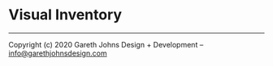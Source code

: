 # Visual Inventory

* * *

Copyright (c) 2020 Gareth Johns Design + Development – info@garethjohnsdesign.com